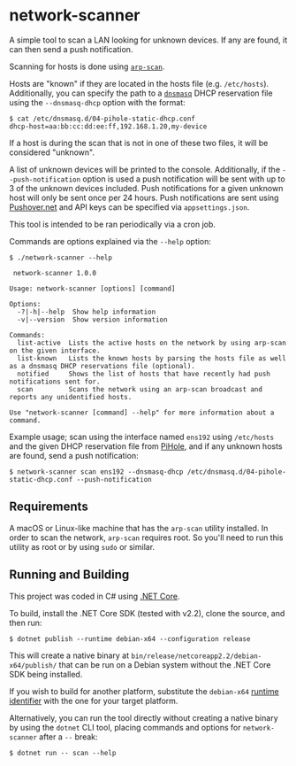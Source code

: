 # network-scanner

A simple tool to scan a LAN looking for unknown devices. If any are found, it can then send a push notification.

Scanning for hosts is done using [`arp-scan`](https://linux.die.net/man/1/arp-scan).

Hosts are "known" if they are located in the hosts file (e.g. `/etc/hosts`). Additionally, you can specify the path to a [`dnsmasq`](https://linux.die.net/man/8/dnsmasq) DHCP reservation file using the `--dnsmasq-dhcp` option with the format:

```
$ cat /etc/dnsmasq.d/04-pihole-static-dhcp.conf 
dhcp-host=aa:bb:cc:dd:ee:ff,192.168.1.20,my-device
```

If a host is during the scan that is not in one of these two files, it will be considered "unknown".

A list of unknown devices will be printed to the console. Additionally, if the `--push-notification` option is used a push notification will be sent with up to 3 of the unknown devices included. Push notifications for a given unknown host will only be sent once per 24 hours. Push notifications are sent using [Pushover.net](https://pushover.net/) and API keys can be specified via `appsettings.json`.

This tool is intended to be ran periodically via a cron job.

Commands are options explained via the `--help` option:

```
$ ./network-scanner --help

 network-scanner 1.0.0

Usage: network-scanner [options] [command]

Options:
  -?|-h|--help  Show help information
  -v|--version  Show version information

Commands:
  list-active  Lists the active hosts on the network by using arp-scan on the given interface.
  list-known   Lists the known hosts by parsing the hosts file as well as a dnsmasq DHCP reservations file (optional).
  notified     Shows the list of hosts that have recently had push notifications sent for.
  scan         Scans the network using an arp-scan broadcast and reports any unidentified hosts.

Use "network-scanner [command] --help" for more information about a command.
```

Example usage; scan using the interface named `ens192` using `/etc/hosts` and the given DHCP reservation file from [PiHole](https://pi-hole.net/), and if any unknown hosts are found, send a push notification:

`$ network-scanner scan ens192 --dnsmasq-dhcp /etc/dnsmasq.d/04-pihole-static-dhcp.conf --push-notification`

## Requirements

A macOS or Linux-like machine that has the `arp-scan` utility installed. In order to scan the network, `arp-scan` requires root. So you'll need to run this utility as root or by using `sudo` or similar.

## Running and Building

This project was coded in C# using [.NET Core](https://dotnet.microsoft.com/download).

To build, install the .NET Core SDK (tested with v2.2), clone the source, and then run:

`$ dotnet publish --runtime debian-x64 --configuration release`

This will create a native binary at `bin/release/netcoreapp2.2/debian-x64/publish/` that can be run on a Debian system without the .NET Core SDK being installed.

If you wish to build for another platform, substitute the `debian-x64` [runtime identifier](https://docs.microsoft.com/en-us/dotnet/core/rid-catalog) with the one for your target platform.

Alternatively, you can run the tool directly without creating a native binary by using the `dotnet` CLI tool, placing commands and options for `network-scanner` after a `--` break:

`$ dotnet run -- scan --help`
